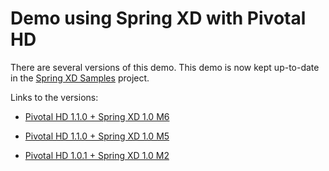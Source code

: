 # Demo using Spring XD with Pivotal HD

There are several versions of this demo. This demo is now kept up-to-date in the [Spring XD Samples](spring-xd-samples) project.

Links to the versions:

 - [Pivotal HD 1.1.0 + Spring XD 1.0 M6](https://github.com/spring-projects/spring-xd-samples/tree/master/pivotal-hd-demo)

 - [Pivotal HD 1.1.0 + Spring XD 1.0 M5](https://github.com/trisberg/demo-spring-xd-pivotal-hd/blob/master/DEMO-PHD_1.1.0-XD_1.0.0.M5.md)

 - [Pivotal HD 1.0.1 + Spring XD 1.0 M2](https://github.com/trisberg/demo-spring-xd-pivotal-hd/blob/master/DEMO-PHD_1.0.1-XD_1.0.0.M2.md)
